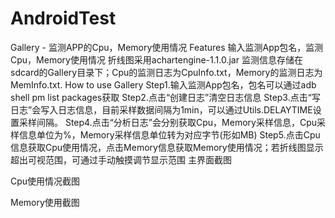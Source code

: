 # AndroidTest
Gallery - 监测APP的Cpu，Memory使用情况
Features
输入监测App包名，监测Cpu，Memory使用情况
折线图采用achartengine-1.1.0.jar
监测信息存储在sdcard的Gallery目录下；Cpu的监测日志为CpuInfo.txt，Memory的监测日志为MemInfo.txt.
How to use Gallery
Step1.输入监测App包名，包名可以通过adb shell pm list packages获取
Step2.点击“创建日志”清空日志信息
Step3.点击“写日志”会写入日志信息，目前采样数据间隔为1min，可以通过Utils.DELAYTIME设置采样间隔。
Step4.点击“分析日志”会分别获取Cpu，Memory采样信息，Cpu采样信息单位为%，Memory采样信息单位转为对应字节(形如MB)
Step5.点击Cpu信息获取Cpu使用情况，点击Memory信息获取Memory使用情况；若折线图显示超出可视范围，可通过手动触摸调节显示范围
主界面截图

Cpu使用情况截图                            

 
Memory使用截图




